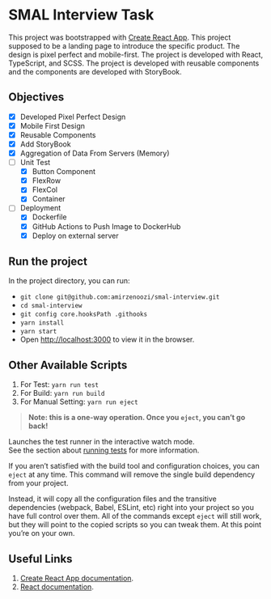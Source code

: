 # SMAL Interview Task

This project was bootstrapped with [Create React App](https://github.com/facebook/create-react-app).
This project supposed to be a landing page to introduce the specific product.
The design is pixel perfect and mobile-first.
The project is developed with React, TypeScript, and SCSS.
The project is developed with reusable components and the components are developed with StoryBook.

## Objectives

- [x] Developed Pixel Perfect Design
- [x] Mobile First Design
- [x] Reusable Components
- [x] Add StoryBook
- [x] Aggregation of Data From Servers (Memory)
- [ ] Unit Test
  - [x] Button Component
  - [x] FlexRow
  - [x] FlexCol
  - [x] Container
- [ ] Deployment
  - [x] Dockerfile
  - [x] GitHub Actions to Push Image to DockerHub
  - [x] Deploy on external server

## Run the project

In the project directory, you can run:
- ``` git clone git@github.com:amirzenoozi/smal-interview.git ```
- ``` cd smal-interview ```
- ``` git config core.hooksPath .githooks ```
- ``` yarn install ```
- ``` yarn start ```
- Open [http://localhost:3000](http://localhost:3000) to view it in the browser.

## Other Available Scripts

1. For Test: `yarn run test`
2. For Build: `yarn run build`
3. For Manual Setting: `yarn run eject`

> **Note: this is a one-way operation. Once you `eject`, you can’t go back!**

Launches the test runner in the interactive watch mode.\
See the section about [running tests](https://facebook.github.io/create-react-app/docs/running-tests) for more information.

If you aren’t satisfied with the build tool and configuration choices, you can `eject` at any time. This command will remove the single build dependency from your project.

Instead, it will copy all the configuration files and the transitive dependencies (webpack, Babel, ESLint, etc) right into your project so you have full control over them. All of the commands except `eject` will still work, but they will point to the copied scripts so you can tweak them. At this point you’re on your own.


## Useful Links

1. [Create React App documentation](https://facebook.github.io/create-react-app/docs/getting-started).
2. [React documentation](https://reactjs.org/).
